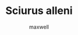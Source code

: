 ---
layout: post
author: maxwell
title: Sciurus alleni
description: 
tags: []
image: 
  feature: 
  credit: 
  creditlink: 
permalink: sciurus-alleni
---
